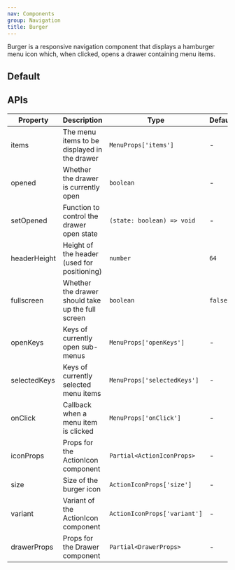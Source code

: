 ```yaml
---
nav: Components
group: Navigation
title: Burger
---
```


Burger is a responsive navigation component that displays a hamburger menu icon which, when clicked, opens a drawer containing menu items.

## Default

<code src="./demos/index.tsx" nopadding></code>

## APIs

| Property     | Description                                       | Type                         | Default |
| ------------ | ------------------------------------------------- | ---------------------------- | ------- |
| items        | The menu items to be displayed in the drawer      | `MenuProps['items']`         | -       |
| opened       | Whether the drawer is currently open              | `boolean`                    | -       |
| setOpened    | Function to control the drawer open state         | `(state: boolean) => void`   | -       |
| headerHeight | Height of the header (used for positioning)       | `number`                     | `64`    |
| fullscreen   | Whether the drawer should take up the full screen | `boolean`                    | `false` |
| openKeys     | Keys of currently open sub-menus                  | `MenuProps['openKeys']`      | -       |
| selectedKeys | Keys of currently selected menu items             | `MenuProps['selectedKeys']`  | -       |
| onClick      | Callback when a menu item is clicked              | `MenuProps['onClick']`       | -       |
| iconProps    | Props for the ActionIcon component                | `Partial<ActionIconProps>`   | -       |
| size         | Size of the burger icon                           | `ActionIconProps['size']`    | -       |
| variant      | Variant of the ActionIcon component               | `ActionIconProps['variant']` | -       |
| drawerProps  | Props for the Drawer component                    | `Partial<DrawerProps>`       | -       |
